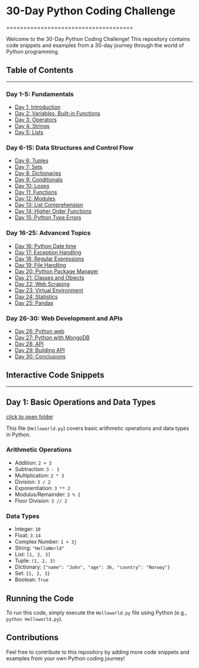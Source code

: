 # 30-Day Python Coding Challenge
=====================================

Welcome to the 30-Day Python Coding Challenge! This repository contains code snippets and examples from a 30-day journey through the world of Python programming.

## Table of Contents
-----------------

### Day 1-5: Fundamentals

* [Day 1: Introduction](#day-1-introduction)
* [Day 2: Variables, Built-in Functions](#day-2-variables-built-in-functions)
* [Day 3: Operators](#day-3-operators)
* [Day 4: Strings](#day-4-strings)
* [Day 5: Lists](#day-5-lists)

### Day 6-15: Data Structures and Control Flow

* [Day 6: Tuples](#day-6-tuples)
* [Day 7: Sets](#day-7-sets)
* [Day 8: Dictionaries](#day-8-dictionaries)
* [Day 9: Conditionals](#day-9-conditionals)
* [Day 10: Loops](#day-10-loops)
* [Day 11: Functions](#day-11-functions)
* [Day 12: Modules](#day-12-modules)
* [Day 13: List Comprehension](#day-13-list-comprehension)
* [Day 14: Higher Order Functions](#day-14-higher-order-functions)
* [Day 15: Python Type Errors](#day-15-python-type-errors)

### Day 16-25: Advanced Topics

* [Day 16: Python Date time](#day-16-python-date-time)
* [Day 17: Exception Handling](#day-17-exception-handling)
* [Day 18: Regular Expressions](#day-18-regular-expressions)
* [Day 19: File Handling](#day-19-file-handling)
* [Day 20: Python Package Manager](#day-20-python-package-manager)
* [Day 21: Classes and Objects](#day-21-classes-and-objects)
* [Day 22: Web Scraping](#day-22-web-scraping)
* [Day 23: Virtual Environment](#day-23-virtual-environment)
* [Day 24: Statistics](#day-24-statistics)
* [Day 25: Pandas](#day-25-pandas)

### Day 26-30: Web Development and APIs

* [Day 26: Python web](#day-26-python-web)
* [Day 27: Python with MongoDB](#day-27-python-with-mongodb)
* [Day 28: API](#day-28-api)
* [Day 29: Building API](#day-29-building-api)
* [Day 30: Conclusions](#day-30-conclusions)

## Interactive Code Snippets
---------------------------

## Day 1: Basic Operations and Data Types
[click to open folder](./Day_1/)

This file (`Helloworld.py`) covers basic arithmetic operations and data types in Python.

### Arithmetic Operations

* Addition: `2 + 3`
* Subtraction: `3 - 1`
* Multiplication: `2 * 3`
* Division: `3 / 2`
* Exponentiation: `3 ** 2`
* Modulus/Remainder: `3 % 2`
* Floor Division: `3 // 2`

### Data Types

* Integer: `10`
* Float: `3.14`
* Complex Number: `1 + 3j`
* String: `"HelloWorld"`
* List: `[1, 2, 3]`
* Tuple: `(1, 2, 3)`
* Dictionary: `{"name": "John", "age": 36, "country": "Norway"}`
* Set: `{1, 2, 3}`
* Boolean: `True`

## Running the Code

To run this code, simply execute the `Helloworld.py` file using Python (e.g., `python Helloworld.py`).

## Contributions

Feel free to contribute to this repository by adding more code snippets and examples from your own Python coding journey!